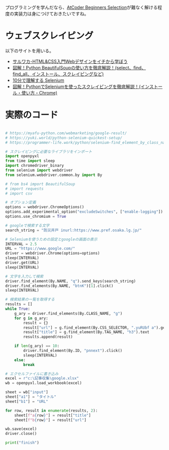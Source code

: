 プログラミングを学んだなら、[AtCoder Beginners Selection](https://atcoder.jp/contests/abs)が難なく解ける程度の実装力は身につけておきたいですね。

# ウェブスクレイピング

以下のサイトを用いる。
- [サルワカ-HTML&CSS入門Webデザインをイチから学ぼう](https://saruwakakun.com/html-css/basic)
- [図解！Python BeautifulSoupの使い方を徹底解説！(select、find、find_all、インストール、スクレイピングなど)](https://ai-inter1.com/beautifulsoup_1/)
- [10分で理解する Selenium](https://qiita.com/Chanmoro/items/9a3c86bb465c1cce738a)
- [図解！PythonでSeleniumを使ったスクレイピングを徹底解説！(インストール・使い方・Chrome)](https://ai-inter1.com/python-selenium/)

# 実際のコード

```python

# https://myafu-python.com/webmarketing/google-result/
# https://yuki.world/python-selenium-quickest-setup/
# https://programmer-life.work/python/selenium-find_element_by_class_name-deprecated

# スクレイピングに必要なライブラリをインポート
import openpyxl
from time import sleep
import chromedriver_binary
from selenium import webdriver
from selenium.webdriver.common.by import By

# from bs4 import BeautifulSoup
# import requests
# import csv

# オプション定義
options = webdriver.ChromeOptions()
options.add_experimental_option("excludeSwitches", ["enable-logging"])
options.use_chromium = True

# googleで検索する文字
search_string = "防災井戸 inurl:https://www.pref.osaka.lg.jp/"

# Seleniumを使うための設定とgoogleの画面の表示
INTERVAL = 2.5
URL = "https://www.google.com/"
driver = webdriver.Chrome(options=options)
sleep(INTERVAL)
driver.get(URL)
sleep(INTERVAL)

# 文字を入力して検索
driver.find_element(By.NAME, "q").send_keys(search_string)
driver.find_elements(By.NAME, "btnK")[1].click()
sleep(INTERVAL)

# 検索結果の一覧を取得する
results = []
while True:
    g_ary = driver.find_elements(By.CLASS_NAME, "g")
    for g in g_ary:
        result = {}
        result["url"] = g.find_element(By.CSS_SELECTOR, ".yuRUbf a").get_attribute("href")
        result["title"] = g.find_element(By.TAG_NAME, "h3").text
        results.append(result)

    if len(g_ary) == 10:
        driver.find_element(By.ID, "pnnext").click()
        sleep(INTERVAL)
    else:
        break

# エクセルファイルに書き込み
excel = r"c:\記事収集\google.xlsx"
wb = openpyxl.load_workbook(excel)

sheet = wb["input"]
sheet["a1"] = "タイトル"
sheet["b1"] = "URL"

for row, result in enumerate(results, 2):
    sheet[f"a{row}"] = result["title"]
    sheet[f"b{row}"] = result["url"]

wb.save(excel)
driver.close()

print("finish")
```

